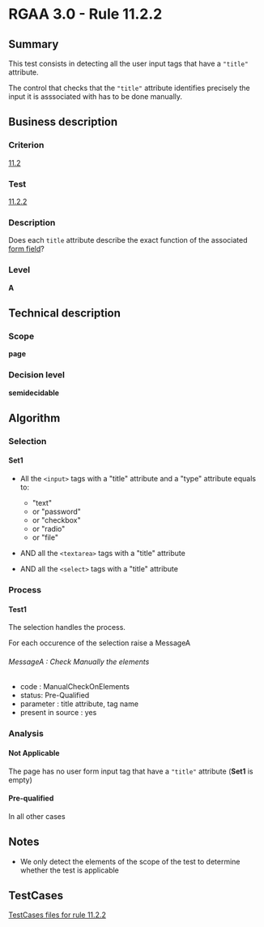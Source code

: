 # RGAA 3.0 -  Rule 11.2.2

## Summary

This test consists in detecting all the user input tags that have a `"title"` attribute.

The control that checks that the `"title"` attribute identifies precisely the input it is asssociated with has to be done manually.

## Business description

### Criterion

[11.2](http://disic.github.io/rgaa_referentiel_en/RGAA3.0_Criteria_English_version_v1.html#crit-11-2)

### Test

[11.2.2](http://disic.github.io/rgaa_referentiel_en/RGAA3.0_Criteria_English_version_v1.html#test-11-2-2)

### Description
Does each <code>title</code>
    attribute describe the exact function of the
    associated <a href="http://disic.github.io/rgaa_referentiel_en/RGAA3.0_Glossary_English_version_v1.html#mChpSaisie">form
  field</a>? 


### Level

**A**

## Technical description

### Scope

**page**

### Decision level

**semidecidable**

## Algorithm

### Selection

#### Set1

-   All the `<input>` tags with a "title" attribute and a "type"
    attribute equals to:
    -   "text"
    -   or "password"
    -   or "checkbox"
    -   or "radio"
    -   or "file"

-   AND all the `<textarea>` tags with a "title" attribute
-   AND all the `<select>` tags with a "title" attribute

### Process

#### Test1

The selection handles the process.

For each occurence of the selection raise a MessageA

###### MessageA : Check Manually the elements

-   code : ManualCheckOnElements
-   status: Pre-Qualified
-   parameter : title attribute, tag name
-   present in source : yes

### Analysis

#### Not Applicable

The page has no user form input tag that have a `"title"` attribute (**Set1** is empty)

#### Pre-qualified

In all other cases

## Notes

-   We only detect the elements of the scope of the test to determine
    whether the test is applicable




##  TestCases 

[TestCases files for rule 11.2.2](https://github.com/Asqatasun/Asqatasun/tree/master/rules/rules-rgaa3.0/src/test/resources/testcases/rgaa30/Rgaa30Rule110202/) 


